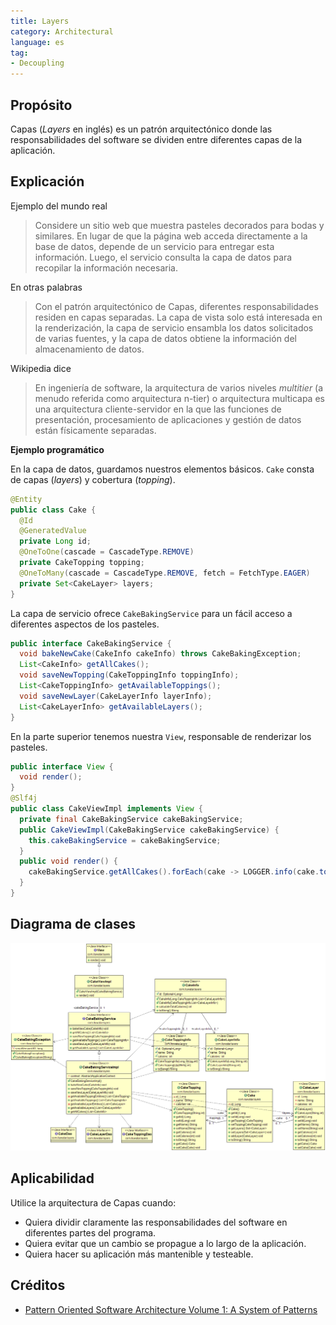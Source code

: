 ```yaml
---
title: Layers
category: Architectural
language: es
tag:
- Decoupling
---
```


## Propósito

Capas (*Layers* en inglés) es un patrón arquitectónico donde las responsabilidades del software se dividen entre diferentes
capas de la aplicación.

## Explicación

Ejemplo del mundo real

> Considere un sitio web que muestra pasteles decorados para bodas y similares. En lugar de que la página web
> acceda directamente a la base de datos, depende de un servicio para entregar esta información. Luego, el
> servicio consulta la capa de datos para recopilar la información necesaria.

En otras palabras

> Con el patrón arquitectónico de Capas, diferentes responsabilidades residen en capas separadas. La capa de vista solo
> está interesada en la renderización, la capa de servicio ensambla los datos solicitados de varias fuentes, y
> la capa de datos obtiene la información del almacenamiento de datos.

Wikipedia dice

> En ingeniería de software, la arquitectura de varios niveles _multitier_ (a menudo referida como arquitectura n-tier) o
> arquitectura multicapa es una arquitectura cliente-servidor en la que las funciones de presentación, procesamiento de aplicaciones
> y gestión de datos están físicamente separadas.

**Ejemplo programático**

En la capa de datos, guardamos nuestros elementos básicos. `Cake` consta de capas (*layers*) y cobertura (*topping*).

```java
@Entity
public class Cake {
  @Id
  @GeneratedValue
  private Long id;
  @OneToOne(cascade = CascadeType.REMOVE)
  private CakeTopping topping;
  @OneToMany(cascade = CascadeType.REMOVE, fetch = FetchType.EAGER)
  private Set<CakeLayer> layers;
}
```

La capa de servicio ofrece `CakeBakingService` para un fácil acceso a diferentes aspectos de los pasteles.

```java
public interface CakeBakingService {
  void bakeNewCake(CakeInfo cakeInfo) throws CakeBakingException;
  List<CakeInfo> getAllCakes();
  void saveNewTopping(CakeToppingInfo toppingInfo);
  List<CakeToppingInfo> getAvailableToppings();
  void saveNewLayer(CakeLayerInfo layerInfo);
  List<CakeLayerInfo> getAvailableLayers();
}
```

En la parte superior tenemos nuestra `View`, responsable de renderizar los pasteles.

```java
public interface View {
  void render();
}
@Slf4j
public class CakeViewImpl implements View {
  private final CakeBakingService cakeBakingService;
  public CakeViewImpl(CakeBakingService cakeBakingService) {
    this.cakeBakingService = cakeBakingService;
  }
  public void render() {
    cakeBakingService.getAllCakes().forEach(cake -> LOGGER.info(cake.toString()));
  }
}
```

## Diagrama de clases

![alt text](../../../layers/etc/layers.png "Layers")

## Aplicabilidad

Utilice la arquitectura de Capas cuando:

* Quiera dividir claramente las responsabilidades del software en diferentes partes del programa.
* Quiera evitar que un cambio se propague a lo largo de la aplicación.
* Quiera hacer su aplicación más mantenible y testeable.

## Créditos

* [Pattern Oriented Software Architecture Volume 1: A System of Patterns](https://www.amazon.com/gp/product/0471958697/ref=as_li_tl?ie=UTF8&camp=1789&creative=9325&creativeASIN=0471958697&linkCode=as2&tag=javadesignpat-20&linkId=e3f42d7a2a4cc8c619bbc0136b20dadb)

